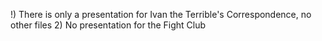 !) There is only a presentation for Ivan the Terrible's Correspondence, no other files
2) No presentation for the Fight Club
